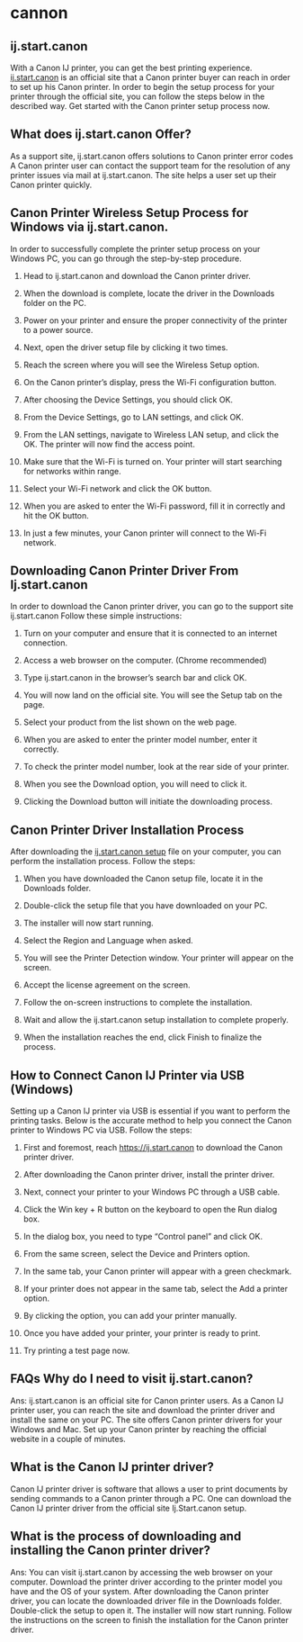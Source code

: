 # cannon
<h2>ij.start.canon</h2>
With a Canon IJ printer, you can get the best printing experience. <a href="https://github.com/ijstartijstart-cannon/cannon/">ij.start.canon</a> is an official site that a Canon printer buyer can reach in order to set up his Canon printer. In order to begin the setup process for your printer through the official site, you can follow the steps below in the described way. Get started with the Canon printer setup process now.

<h2>What does ij.start.canon Offer?</h2>
As a support site, ij.start.canon offers solutions to Canon printer error codes
A Canon printer user can contact the support team for the resolution of any printer issues via mail at ij.start.canon.
The site helps a user set up their Canon printer quickly.

<h2>Canon Printer Wireless Setup Process for Windows via ij.start.canon.</h2>
In order to successfully complete the printer setup process on your Windows PC, you can go through the step-by-step procedure.

1. Head to ij.start.canon and download the Canon printer driver.

2. When the download is complete, locate the driver in the Downloads folder on the PC.

3. Power on your printer and ensure the proper connectivity of the printer to a power source.

4. Next, open the driver setup file by clicking it two times.

5. Reach the screen where you will see the Wireless Setup option.

6. On the Canon printer’s display, press the Wi-Fi configuration button.

7. After choosing the Device Settings, you should click OK.

8. From the Device Settings, go to LAN settings, and click OK.

9. From the LAN settings, navigate to Wireless LAN setup, and click the OK. The printer will now find the access point.

10. Make sure that the Wi-Fi is turned on. Your printer will start searching for networks within range.

11. Select your Wi-Fi network and click the OK button.

12. When you are asked to enter the Wi-Fi password, fill it in correctly and hit the OK button.

13. In just a few minutes, your Canon printer will connect to the Wi-Fi network.

<h2>Downloading Canon Printer Driver From Ij.start.canon</h2>
In order to download the Canon printer driver, you can go to the support site ij.start.canon Follow these simple instructions:

1. Turn on your computer and ensure that it is connected to an internet connection.

2. Access a web browser on the computer. (Chrome recommended)

3. Type ij.start.canon in the browser’s search bar and click OK.

4. You will now land on the official site. You will see the Setup tab on the page.

5. Select your product from the list shown on the web page.

6. When you are asked to enter the printer model number, enter it correctly.

7. To check the printer model number, look at the rear side of your printer.

8. When you see the Download option, you will need to click it.

9. Clicking the Download button will initiate the downloading process.

<h2>Canon Printer Driver Installation Process</h2>
After downloading the <a href="https://github.com/ijstartijstart-cannon/cannon/">ij.start.canon setup</a> file on your computer, you can perform the installation process. Follow the steps:

1. When you have downloaded the Canon setup file, locate it in the Downloads folder.

2. Double-click the setup file that you have downloaded on your PC.

3. The installer will now start running.

4. Select the Region and Language when asked.

5. You will see the Printer Detection window. Your printer will appear on the screen.

6. Accept the license agreement on the screen.

7. Follow the on-screen instructions to complete the installation.

8. Wait and allow the ij.start.canon setup installation to complete properly.

9. When the installation reaches the end, click Finish to finalize the process.

<h2>How to Connect Canon IJ Printer via USB (Windows)</h2>
Setting up a Canon IJ printer via USB is essential if you want to perform the printing tasks. Below is the accurate method to help you connect the Canon printer to Windows PC via USB. Follow the steps:

1. First and foremost, reach <a href="https://github.com/ijstartijstart-cannon/cannon/">https://ij.start.canon</a> to download the Canon printer driver.

2. After downloading the Canon printer driver, install the printer driver.

3. Next, connect your printer to your Windows PC through a USB cable.

4. Click the Win key + R button on the keyboard to open the Run dialog box.

5. In the dialog box, you need to type “Control panel” and click OK.

6. From the same screen, select the Device and Printers option.

7. In the same tab, your Canon printer will appear with a green checkmark.

8. If your printer does not appear in the same tab, select the Add a printer option.

9. By clicking the option, you can add your printer manually.

10. Once you have added your printer, your printer is ready to print.

11. Try printing a test page now.

<h2>FAQs
Why do I need to visit ij.start.canon?</h2>
Ans: ij.start.canon is an official site for Canon printer users. As a Canon IJ printer user, you can reach the site and download the printer driver and install the same on your PC. The site offers Canon printer drivers for your Windows and Mac. Set up your Canon printer by reaching the official website in a couple of minutes.

<h2>What is the Canon IJ printer driver?</h2>
Canon IJ printer driver is software that allows a user to print documents by sending commands to a Canon printer through a PC. One can download the Canon IJ printer driver from the official site Ij.Start.canon setup.

<h2>What is the process of downloading and installing the Canon printer driver?</h2>
Ans: You can visit ij.start.canon by accessing the web browser on your computer. Download the printer driver according to the printer model you have and the OS of your system. After downloading the Canon printer driver, you can locate the downloaded driver file in the Downloads folder. Double-click the setup to open it. The installer will now start running. Follow the instructions on the screen to finish the installation for the Canon printer driver.


